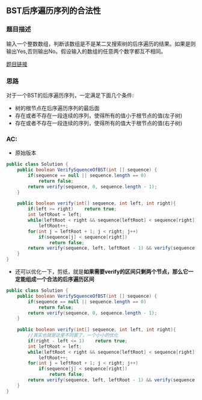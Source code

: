 ## BST后序遍历序列的合法性

### 题目描述

输入一个整数数组，判断该数组是不是某二叉搜索树的后序遍历的结果。如果是则输出Yes,否则输出No。假设输入的数组的任意两个数字都互不相同。

[题目链接](https://www.nowcoder.com/practice/a861533d45854474ac791d90e447bafd?tpId=13&tqId=11176&tPage=2&rp=2&ru=%2Fta%2Fcoding-interviews&qru=%2Fta%2Fcoding-interviews%2Fquestion-ranking)

### 思路

对于一个BST的后序遍历序列，一定满足下面几个条件:

* 树的根节点在后序遍历序列的最后面
* 存在或者不存在一段连续的序列，使得所有的值小于根节点的值(左子树)
* 存在或者不存在一段连续的序列，使得所有的值大于根节点的值(右子树)

### AC:

* 原始版本

```java
public class Solution {
    public boolean VerifySquenceOfBST(int [] sequence) {
        if(sequence == null || sequence.length == 0)
            return false;
        return verify(sequence, 0, sequence.length - 1);
    }
    
    public boolean verify(int[] sequence, int left, int right){
        if(left >= right)    return true;
        int leftRoot = left;
        while(leftRoot < right && sequence[leftRoot] < sequence[right])
            leftRoot++;
        for(int j = leftRoot + 1; j < right; j++)
            if(sequence[j] < sequence[right])
                return false;
        return verify(sequence, left, leftRoot - 1) && verify(sequence, leftRoot, right - 1);
    }
}
```

* 还可以优化一下，剪纸，就是**如果需要verify的区间只剩两个节点，那么它一定能组成一个合法的后序遍历区间**

```java
public class Solution {
    public boolean VerifySquenceOfBST(int [] sequence) {
        if(sequence == null || sequence.length == 0)
            return false;
        return verify(sequence, 0, sequence.length - 1);
    }
    
    public boolean verify(int[] sequence, int left, int right){
        //其实也就是这里不同罢了，一个小小的优化
        if(right - left <= 1)    return true; 
        int leftRoot = left;
        while(leftRoot < right && sequence[leftRoot] < sequence[right])
            leftRoot++;
        for(int j = leftRoot + 1; j < right; j++)
            if(sequence[j] < sequence[right])
                return false;
        return verify(sequence, left, leftRoot - 1) && verify(sequence, leftRoot, right - 1);
    }
}
```